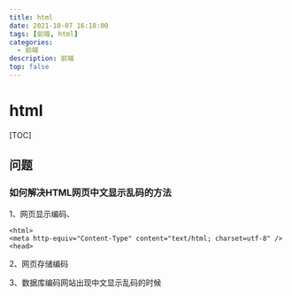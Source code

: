 ```yaml
---
title: html
date: 2021-10-07 16:18:00
tags: [前端, html]
categories:
  - 前端
description: 前端
top: false
---
```


# html

[TOC]



## 问题

### 如何解决HTML网页中文显示乱码的方法

1、网页显示编码、

```
<html>
<meta http-equiv="Content-Type" content="text/html; charset=utf-8" />
<head>
```

2、网页存储编码

3、数据库编码网站出现中文显示乱码的时候